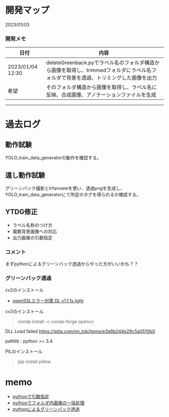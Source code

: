 # 開発マップ

2023/01/03

### 開発メモ
| 日付 | 内容 |
----|----
| 2023/01/04 12:30 | deleteGreenback.pyでラベル名のフォルダ構造から画像を取得し、trimmedフォルダにラベル名フォルダで背景を透過、トリミングした画像を出力 |
| 希望 | そのフォルダ構造から画像を取得し、ラベル名に反映、合成画像、アノテーションファイルを生成 |

---

# 過去ログ
## 動作試験
YOLO_train_data_generatorの動作を確認する。

## 遠し動作試験
グリーンバック撮影とIrfanviewを使い、透過pngを生成し、YOLO_train_data_generatorにて所定のタグを得られるか確認する。

## YTDG修正
- ラベル名称のつけ方
- 複数背景画像への対応
- 出力画像の引数指定

### コメント
まずpythonによるグリーンバック透過からやった方がいいかも？？

### グリーンバック透過
cv2のインストール
- [openSSLエラー対策 DL v1.1.1s light](https://qiita.com/SatoshiGachiFujimoto/items/6362de71b8756d8341e7)

cv2のインストール
> conda install -c conda-forge opencv

DLL Load failed
https://qiita.com/nn_tok/items/e3a6b244e29c5a0510b0

pathlib : python >= 3.4

PILのインストール
> pip install pillow

# memo
- [pythonで引数指定](https://qiita.com/stkdev/items/e262dada7b68ea91aa0c)
- [pythonでフォルダ内画像の一括処理](https://zenn.dev/k_neko3/articles/8b89b0ab1c29f8)
- [pythonによるグリーンバック透過](https://teratail.com/questions/355396?link=qa_related_sp)


